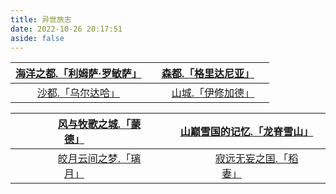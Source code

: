 ```yaml
---
title: 异世旅志
date: 2022-10-26 20:17:51
aside: false
---
```




| [海洋之都.「利姆萨·罗敏萨」](https://arrietty-fly.github.io/利姆萨·罗敏萨) | &emsp;[森都.「格里达尼亚」](https://arrietty-fly.github.io/格里达尼亚)&emsp; |
| :----------------------------------------------------------: | :----------------------------------------------------------: |
| [沙都.「乌尔达哈」](https://arrietty-fly.github.io/乌尔达哈) | &emsp;[山城.「伊修加德」](https://arrietty-fly.github.io/伊修加德) |





| &emsp;&emsp;[风与牧歌之城.「蒙德」](https://arrietty-fly.github.io/蒙德)&emsp;&emsp;&emsp; | [山巅雪国的记忆.「龙脊雪山」](https://arrietty-fly.github.io/龙脊雪山) |
| :----------------------------------------------------------: | :----------------------------------------------------------: |
| &emsp;&emsp;[皎月云间之梦.「璃月」](https://arrietty-fly.github.io/蒙德)&emsp;&emsp;&emsp; | &emsp;&emsp;[寂远无妄之国.「稻妻」](https://arrietty-fly.github.io/蒙德)&emsp;&emsp;&emsp; |

